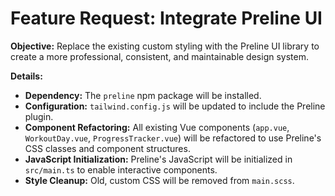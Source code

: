 # Feature Request: Integrate Preline UI

**Objective:** Replace the existing custom styling with the Preline UI library to create a more professional, consistent, and maintainable design system.

**Details:**

-   **Dependency:** The `preline` npm package will be installed.
-   **Configuration:** `tailwind.config.js` will be updated to include the Preline plugin.
-   **Component Refactoring:** All existing Vue components (`app.vue`, `WorkoutDay.vue`, `ProgressTracker.vue`) will be refactored to use Preline's CSS classes and component structures.
-   **JavaScript Initialization:** Preline's JavaScript will be initialized in `src/main.ts` to enable interactive components.
-   **Style Cleanup:** Old, custom CSS will be removed from `main.scss`.
